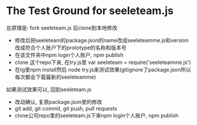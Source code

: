 # The Test Ground for seeleteam.js
总原理是: 
fork seeleteam.js 后clone到本地修改
- 修改后把seeleteam的package.json的name改成seeleteamme.js和version改成符合个人账户下的prototype的名称和版本号
- 在该文件夹中npm login个人账户, npm publish
- clone 这个repo下来, 在try.js里 var seeleteam = require('seeleteamme.js')
- 在tg里npm install然后 node try.js来测试效果(gitignore了package.json所以每次都会下载最新的seeleteamme)

如果测试效果可以, 回到seeleteam.js
- 改动确认, 复原package.json里的修改
- git add, git commit, git push, pull requests
- clone公司repo里的seeleteam.js下来npm login个人账户, npm publish